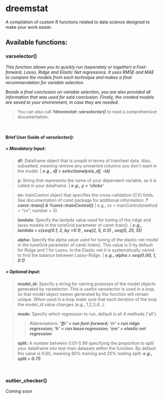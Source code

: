 # dreemstat
A compilation of custom R functions related to data science designed to make your work easier.

## Available functions:

### varselector()

*This function allows you to quickly run (seperately or together) a Fast-forward, Lasso, Ridge and Elastic Net regressions. It uses RMSE and MAE to compare the models from each technique and makes a final recommendation for variable selection.*

*Beside a final conclusion on variable selection, you are also provided all information that was used for said conclusion. Finally, the created models are saved to your environment, in case they are needed.*

> You can also call ***?dreemstat::varselector()*** to read a comprehensive documentation.
</br>

#### Brief User Guide of ***varselector()***:

##### > Mandatory Input:
> **df:** Dataframe object that is unsplit in terms of train/test data. Also, subsetted, meaning remove any unwanted columns you don't want in the model. | ***e.g., df = select(analysis_df, -id)***

> **y:** String that represents the name of your dependent variable, as it is called in your dataframe. | ***e.g., y = 'clicks'***

> **cv:** trainControl object that specifies the cross-validation (CV) folds. See documentation of caret package for additional information: ***?caret::train() & ?caret::trainControl()*** | e.g., cv = trainControl(method = "cv", number = 5)

> **lambda:** Specify the lambda value used for tuning of the ridge and lasso models in the tuneGrid parameter of caret::train(). | ***e.g., lambda = c(seq(0.1, 2, by =0.1) ,  seq(2, 5, 0.5) , seq(5, 25, 5))***

> **alpha:** Specify the alpha value used for tuning of the elastic net model in the tuneGrid parameter of caret::train(). This value is 0 by default for Ridge and 1 for Lasso. In the Elastic net it is systematically varied to find the balance between Lasso-Ridge. | ***e.g., alpha = seq(0.00, 1, 0.1)***

##### > Optional Input:
> **model_id:** Specify a string for naming purposes of the model objects generated by varselector. This is useful varselector is used in a loop, so that model object names generated by the function will remain unique. When used in a loop make sure that each iteration of the loop the model_id value changes (e.g., 1,2,3,4...)

> **mode:** Specify which regression to run, default is all 4 methods ('all').
>> Abbreviations: ***'ffr' = run fast-forward; 'rr' = run ridge regression; 'lr' = run lasso regression; 'enr' = elastic net regression***
 
> **split:** A number between 0.01-0.99 specifying the proportion to split your dataframe into  test-train datasets within the function. By default the value is 0.80, meaning 80\% training and 20\% testing split. ***e.g., split = 0.75***
</br>

### outlier_checker()
*Coming soon*
